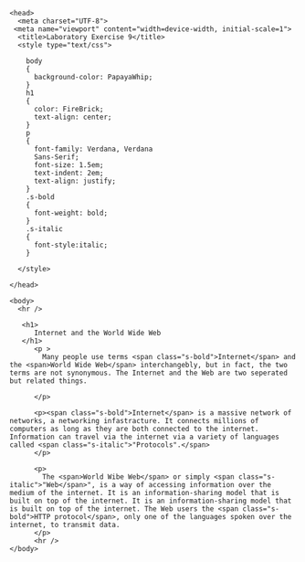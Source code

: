 <!DOCTYPE html>
<html>

    <head>
      <meta charset="UTF-8">
     <meta name="viewport" content="width=device-width, initial-scale=1">
      <title>Laboratory Exercise 9</title>
      <style type="text/css">
        
        body
        {
          background-color: PapayaWhip;
        }
        h1
        {
          color: FireBrick;
          text-align: center; 
        }
        p
        {
          font-family: Verdana, Verdana
          Sans-Serif; 
          font-size: 1.5em;
          text-indent: 2em; 
          text-align: justify;
        }
        .s-bold
        {
          font-weight: bold;
        }
        .s-italic
        {
          font-style:italic;
        }
        
      </style>
      
    </head>
    
    <body>
      <hr />
      
       <h1>
          Internet and the World Wide Web
       </h1>
          <p >
            Many people use terms <span class="s-bold">Internet</span> and the <span>World Wide Web</span> interchangebly, but in fact, the two terms are not synonymous. The Internet and the Web are two seperated but related things. 
            
          </p> 
          
          <p><span class="s-bold">Internet</span> is a massive network of networks, a networking infastracture. It connects millions of computers as long as they are both connected to the internet. Information can travel via the internet via a variety of languages called <span class="s-italic">"Protocols".</span>
          </p>
          
          <p>
            The <span>World Wibe Web</span> or simply <span class="s-italic">"Web</span>", is a way of accessing information over the medium of the internet. It is an information-sharing model that is built on top of the internet. It is an information-sharing model that is built on top of the internet. The Web users the <span class="s-bold">HTTP protocol</span>, only one of the languages spoken over the internet, to transmit data.
          </p>
          <hr />
    </body>

</html>